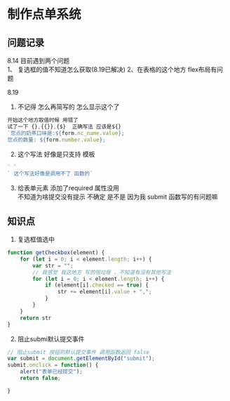 # 制作点单系统

## 问题记录
8.14
目前遇到两个问题  
1、 复选框的值不知道怎么获取(8.19已解决)
2、在表格的这个地方  flex布局有问题


8.19
1. 不记得 怎么再简写的 怎么显示这个了
```js
开始这个地方取值时候 用错了  
试了一下 {},{{}},{$}  正确写法 应该是${}
`您点的奶茶口味是:${form.nc_name.value};
您点的数量: ${form.number.value}; 
```
2.   这个写法 好像是只支持 模板
``` js
` `
` 这个写法好像是调用不了 函数的` 
```
3. 给表单元素 添加了required 属性没用  
   不知道为啥提交没有提示  不确定  是不是 因为我 submit 函数写的有问题嘛


## 知识点

1. 复选框值选中
``` js
function getCheckbox(element) {
    for (let i = 0; i < element.length; i++) {
        var str = "";
        // 我感觉 我这地方 写的很垃圾 ，不知道有没有其他写法
        for (let i = 0; i < element.length; i++) {
            if (element[i].checked == true) {
                str += element[i].value + ",";
            }
        }
    }
    return str
}
```


2. 阻止submi默认提交事件
``` js
// 阻止submit 按钮的默认提交事件 调用函数返回 false
var submit = document.getElementById("submit");
submit.onclick = function() {
    alert("表单已经提交");
    return false;

}
```